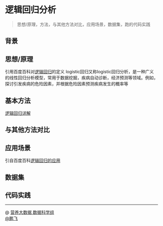 # 逻辑回归分析
>思想/原理，方法，与其他方法对比，应用场景，数据集，跑的代码实践

## 背景

## 思想/原理
引用百度百科对[逻辑回归](https://baike.baidu.com/item/logistic%E5%9B%9E%E5%BD%92)的定义
logistic回归又称logistic回归分析，是一种广义的线性回归分析模型，常用于数据挖掘，疾病自动诊断，经济预测等领域。例如，探讨引发疾病的危险因素，并根据危险因素预测疾病发生的概率等


## 基本方法

[逻辑回归详解](https://blog.csdn.net/ligang_csdn/article/details/53838743)


## 与其他方法对比

## 应用场景
引自百度百科[逻辑回归的应用](https://baike.baidu.com/item/logistic%E5%9B%9E%E5%BD%92#2)

## 数据集

## 代码实践

------------
@  [营养大数据 数据科学组](http://git.quietalk.cn/hnbd/data)      
[@鹏飞](http://git.hnbdata.cn/lipengfei)